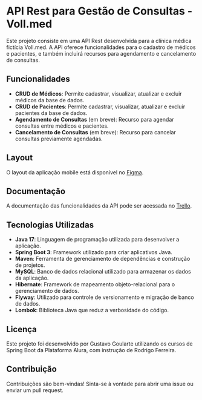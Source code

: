 # API Rest para Gestão de Consultas - Voll.med

Este projeto consiste em uma API Rest desenvolvida para a clínica médica fictícia Voll.med. A API oferece funcionalidades para o cadastro de médicos e pacientes, e também incluirá recursos para agendamento e cancelamento de consultas.

## Funcionalidades

- **CRUD de Médicos**: Permite cadastrar, visualizar, atualizar e excluir médicos da base de dados.
- **CRUD de Pacientes**: Permite cadastrar, visualizar, atualizar e excluir pacientes da base de dados.
- **Agendamento de Consultas** (em breve): Recurso para agendar consultas entre médicos e pacientes.
- **Cancelamento de Consultas** (em breve): Recurso para cancelar consultas previamente agendadas.

## Layout

O layout da aplicação mobile está disponível no [Figma](link_para_o_layout).

## Documentação

A documentação das funcionalidades da API pode ser acessada no [Trello](link_para_a_documentação).

## Tecnologias Utilizadas

- **Java 17**: Linguagem de programação utilizada para desenvolver a aplicação.
- **Spring Boot 3**: Framework utilizado para criar aplicativos Java.
- **Maven**: Ferramenta de gerenciamento de dependências e construção de projetos.
- **MySQL**: Banco de dados relacional utilizado para armazenar os dados da aplicação.
- **Hibernate**: Framework de mapeamento objeto-relacional para o gerenciamento de dados.
- **Flyway**: Utilizado para controle de versionamento e migração de banco de dados.
- **Lombok**: Biblioteca Java que reduz a verbosidade do código.

## Licença

Este projeto foi desenvolvido por Gustavo Goularte utilizando os cursos de Spring Boot da Plataforma Alura, com instrução de Rodrigo Ferreira.

## Contribuição

Contribuições são bem-vindas! Sinta-se à vontade para abrir uma issue ou enviar um pull request.

